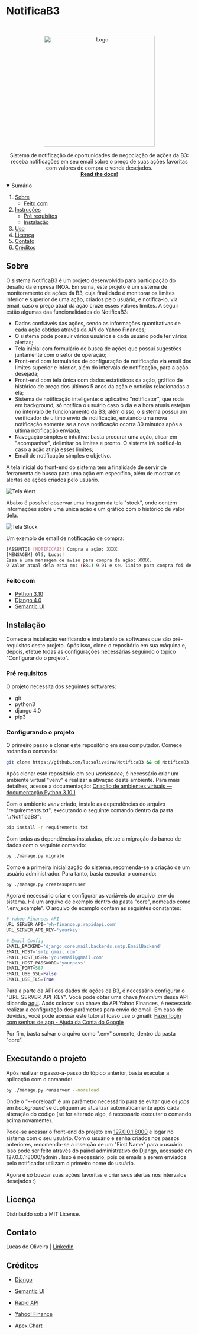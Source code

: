 # NotificaB3

<!-- PROJECT SHIELDS -->
<!--
*** I'm using markdown "reference style" links for readability.
*** Reference links are enclosed in brackets [ ] instead of parentheses ( ).
*** See the bottom of this document for the declaration of the reference variables
*** for contributors-url, forks-url, etc. This is an optional, concise syntax you may use.
*** https://www.markdownguide.org/basic-syntax/#reference-style-links
-->

<!-- PROJECT LOGO -->
<br />

<p align="center">
  <a href="https://github.com/lucsoliveira/NotificaB3">
    <img src="./NotificaB3/static/images/big_no_bg_logo.png" alt="Logo" width="300">
  </a>
  <p align="center">
    Sistema de notificação de oportunidades de negociação de ações da B3: receba notificações em seu email sobre o preço de suas ações favoritas com valores de compra e venda desejados.
    <br />
    <a href="https://github.com/lucsoliveira/NotificaB3"><strong>Read the docs!</strong></a>
    <br />
  </p>

</p>

<!-- TABLE OF CONTENTS -->

<details open="open">
  <summary>Sumário</summary>
  <ol>
    <li>
      <a href="#about-the-project">Sobre</a>
      <ul>
        <li><a href="#built-with">Feito com</a></li>
      </ul>
    </li>
    <li>
      <a href="#getting-started">Instruções</a>
      <ul>
        <li><a href="#prerequisites">Pré requisitos</a></li>
        <li><a href="#installation">Instalação</a></li>
      </ul>
    </li>
    <li><a href="#usage">Uso</a></li>
    <li><a href="#license">Licença</a></li>
    <li><a href="#contact">Contato</a></li>
    <li><a href="#acknowledgements">Créditos</a></li>
  </ol>
</details>
<!-- ABOUT THE PROJECT -->
<a id="about-the-project"></a>

## Sobre

O sistema NotificaB3 é um projeto desenvolvido para participação do desafio da empresa INOA. Em suma, este projeto é um sistema de monitoramento de ações da B3, cuja finalidade é monitorar os limites inferior e superior de uma ação, criados pelo usuário, e notifica-lo, via email, caso o preço atual da ação cruze esses valores limites. A seguir estão algumas das funcionalidades do NotificaB3:

* Dados confiáveis das ações, sendo as informações quantitativas de cada ação obtidas através da API do Yahoo Finances;
* O sistema pode possuir vários usuários e cada usuário pode ter vários alertas;
* Tela inicial com formulário de busca de ações que possui sugestões juntamente com o setor de operação;
* Front-end com formulários de configuração de notificação via email dos limites superior e inferior, além do intervalo de notificação, para a ação desejada;
* Front-end com tela única com dados estatísticos da ação, gráfico de histórico de preço dos últimos 5 anos da ação e notícias relacionadas a ela;
* Sistema de notificação inteligente: o aplicativo "notificator", que roda em background, só notifica o usuário caso o dia e a hora atuais estejam no intervalo de funcionamento da B3; além disso, o sistema possui um verificador de ultimo envio de notificação, enviando uma nova notificação somente se a nova notificação ocorra 30 minutos após a ultima notificação enviada;
* Navegação simples e intuitiva: basta procurar uma ação, clicar em "acompanhar", delimitar os limites e pronto. O sistema irá notificá-lo caso a ação atinja esses limites;
* Email de notificação simples e objetivo.

A tela inicial do front-end do sistema tem a finalidade de servir de ferramenta de busca para uma ação em específico, além de mostrar os alertas de ações criados pelo usuário.

![Tela Alert][alert-screen-screenshot]

Abaixo é possível observar uma imagem da tela "stock", onde contém informações sobre uma única ação e um gráfico com o histórico de valor dela.

![Tela Stock][stock-screen-screenshot]

Um exemplo de email de notificação de compra:
```sh
[ASSUNTO] [NOTIFICAB3] Compra a ação: XXXX
[MENSAGEM] Olá, Lucas! 
Essa é uma mensagem de aviso para compra da ação: XXXX. 
O Valor atual dela está em: (BRL) 9.91 e seu limite para compra foi de: (BRL) 10.0 .
```

<!-- BUILT WITH -->
<a id="built-with"></a>

### Feito com

* [Python 3.10](https://www.python.org/)
* [Django 4.0](https://www.djangoproject.com/)
* [Semantic UI](https://semantic-ui.com/)

<!-- GETTING STARTED -->
<a id="getting-started"></a>

## Instalação

Comece a instalação verificando e instalando os softwares que são pré-requisitos deste projeto. Após isso, clone o repositório em sua máquina e, depois, efetue todas as configurações necessárias seguindo o tópico "Configurando o projeto".

<!-- PREREQUISITES -->
<a id="prerequisites"></a>

### Pré requisitos

O projeto necessita dos seguintes softwares:

* git
* python3
* django 4.0
* pip3

<!-- INSTALLATION -->
<a id="installation"></a>

### Configurando o projeto

O primeiro passo é clonar este repositório em seu computador. Comece rodando o comando:

```sh
git clone https://github.com/lucsoliveira/NotificaB3 && cd NotificaB3
```

Após clonar este repositório em seu *workspace*, é necessário criar um ambiente virtual "venv" e realizar a ativação deste ambiente. Para mais detalhes, acesse a documentação: [Criação de ambientes virtuais — documentação Python 3.10.1](https://docs.python.org/pt-br/3/library/venv.html).

Com o ambiente *venv* criado, instale as dependências do arquivo "requirements.txt", executando o seguinte comando dentro da pasta "./NotificaB3":

```sh
pip install -r requirements.txt
```

Com todas as dependências instaladas, efetue a migração do banco de dados com o seguinte comando:

```sh
py ./manage.py migrate
```

Como é a primeira inicialização do sistema, recomenda-se a criação de um usuário administrador. Para tanto, basta executar o comando:

```sh
py ./manage.py createsuperuser
```

Agora é necessário criar e configurar as variáveis do arquivo .env do sistema. Há um arquivo de exemplo dentro da pasta "core", nomeado como ".env_example". O arquivo de exemplo contém as seguintes constantes:

```Python
# Yahoo Finances API
URL_SERVER_API='yh-finance.p.rapidapi.com'
URL_SERVER_API_KEY='yourkey'

# Email Config
EMAIL_BACKEND='django.core.mail.backends.smtp.EmailBackend'
EMAIL_HOST='smtp.gmail.com'
EMAIL_HOST_USER='youremail@gmail.com'
EMAIL_HOST_PASSWORD='yourpass'
EMAIL_PORT=587
EMAIL_USE_SSL=False
EMAIL_USE_TLS=True
```

Para a parte da API dos dados de ações da B3, é necessário configurar o "URL_SERVER_API_KEY". Você pode obter uma chave *freemium* dessa API clicando [aqui](https://rapidapi.com/apidojo/api/yahoo-finance1/). Após colocar sua chave da API Yahoo Finances, é necessário realizar a configuração dos parâmetros para envio de email. Em caso de dúvidas, você pode acessar este tutorial (caso use o gmail): [Fazer login com senhas de app - Ajuda da Conta do Google](https://support.google.com/accounts/answer/185833?hl=pt-BR)

Por fim, basta salvar o arquivo como ".env" somente, dentro da pasta "core".

<!-- USAGE -->
<a id="usage"></a>

## Executando o projeto

Após realizar o passo-a-passo do tópico anterior, basta executar a aplicação com o comando:

```sh
py ./manage.py runserver --noreload
```

Onde o "--noreload" é um parâmetro necessário para se evitar que os *jobs* em *background* se dupliquem ao atualizar automaticamente após cada alteração do código (se for alterado algo, é necessário executar o comando acima novamente).

Pode-se acessar o front-end do projeto em [127.0.0.1:8000](127.0.0.1:8000) e logar no sistema com o seu usuário. Com o usuário e senha criados nos passos anteriores, recomenda-se a inserção de um "First Name" para o usuário. Isso pode ser feito através do painel administrativo do Django, acessado em 127.0.0.1:8000/admin . Isso é necessário, pois os emails a serem enviados pelo notificador utilizam o primeiro nome do usuário.

Agora é só buscar suas ações favoritas e criar seus alertas nos intervalos desejados :)

<!-- LICENSE -->
<a id="license"></a>

## Licença

Distribuído sob a MIT License.

<!-- CONTACT -->
<a id="contact"></a>

## Contato

Lucas de Oliveira | [LinkedIn](https://www.linkedin.com/in/engenheiro-lucas-oliveira/) 

<!-- ACKNOWLEDGEMENTS -->
<a id="acknowledgements"></a>

## Créditos

* [Django](https://www.djangoproject.com/)

* [Semantic UI](https://semantic-ui.com/)

* [Rapid API](https://rapidapi.com/)

* [Yahoo! Finance](https://finance.yahoo.com/)

* [Apex Chart](https://apexcharts.com/)

  

<!-- MARKDOWN LINKS & IMAGES -->
<!-- https://www.markdownguide.org/basic-syntax/#reference-style-links -->

[contributors-url]: https://github.com/lucsoliveira/NotificaB3/graphs/contributors

[forks-url]: https://github.com/lucsoliveira/NotificaB3/network/members

[stars-url]: https://github.com/lucsoliveira/NotificaB3/stargazers

[issues-url]: https://github.com/lucsoliveira/NotificaB3/issues

[linkedin-url]: https://github.com/lucsoliveira/NotificaB3

[alert-screen-screenshot]: ./NotificaB3/static/images/alert.gif
[stock-screen-screenshot]: ./NotificaB3/static/images/stock.gif
